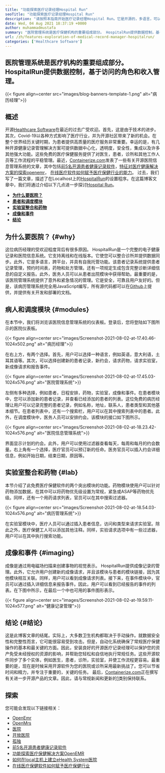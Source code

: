 ```yaml
---
title: "功能探索医疗记录经理Hospital Run" 
seoTitle: "功能探索医疗记录经理Hospital Run" 
description: "请按照本指南开始医疗记录经理Hospital Run。它是开源的，多语言，可以自动化许多重要的过程。" 
date: Wed, 04 Aug 2021 18:37:19 +0000
author: muhammadmustafa
summary: "医院管理系统是医疗保健机构的重要组成部分。 HospitalRun提供数据控制，基于访问的角色和收入管理。" 
url: /zh/features-exploration-of-medical-record-manager-hospitalrun/
categories: ['Healthcare Software']
---
```


## 医院管理系统是医疗机构的重要组成部分。 HospitalRun提供数据控制，基于访问的角色和收入管理。

{{< figure align=center src="images/blog-banners-template-1.png" alt="病历经理">}}


## 概述
开源[Healthcare Software][1]在最近的过去广受欢迎。首先，这是由于技术的进步。其次，Covid-19以各种方式影响了医疗行业，并为开源社区带来了新的机会。在整个世界经历关键时期，为患者提供高质量的医疗服务非常重要。幸运的是，有几种开源健康记录管理解决方案可提供数据中心化，透明度，安全性，集成以及许多其他强大功能。这些免费的医疗保健服务提供了对医生，患者，诊所和其他工作人员等工作流程的平稳管理。最近，[Containerize.com][2]发表了一些有关开源医院信息管理系统的文章，其中包括[前5名开源患者健康记录软件][3]，[特征对医疗健康解决方案的探索openemr][4]， [在线医疗软件如何赋予医疗保健行业的能力][5]。
过去，我们写了一篇文章，描述了在Localhost上的[HospitalRun][6]的设置程序。在这篇博客文章中，我们将通过介绍以下几点进一步探讨[Hospital Run][6]。
*  **[为什么要医院？][7]**  
*  **[患者和调度模块][8]**  
*  **[实验室整合和药物][9]**  
*  **[成像和事件][10]**  
*  **[结论][11]**  

## 为什么要医院？ {#why}

这位病历经理的受欢迎程度背后有很多原因。 HospitalRun是一个完整的电子健康记录和医院信息系统。它支持离线和在线版本。它使您可以整合诊所并提供数据同步。此外，它是多语言，跨平台，并具有自我托管功能。该患者记录系统提供患者记录管理，预约时间表，药物和处方管理。还有一项规定生成包含完整诊断详细信息的自定义报告。此外，医务人员可以从患者出院模块中获得帮助。最重要的是，该医院管理系统提供了意外和紧急情况的管理。它是安全，可靠且用户友好的。但是，该病历管理系统完全用JavaScript编写，所有源代码都可以在[Github][12]上提供，并提供有关开发和部署的文档。

## 病人和调度模块 {#modules}

在本节中，我们将浏览该医院信息管理系统的仪表板。登录后，您将登陆如下图所示的医院仪表板。

{{< figure align=center src="images/Screenshot-2021-08-02-at-17.40.46-1024x502.png" alt="病历经理">}}

在右上方，有两个选择。首先，用户可以选择一种语言，例如英语，意大利语，土耳其语等。其次，可以选择创建新的患者记录，新约会，请求药物，请求实验室，新成像请求和报告事件。

{{< figure align=center src="images/Screenshot-2021-08-02-at-17.45.03-1024x576.png" alt="医院管理系统">}}

左侧有多种选择，例如患者，日程安排，药物，实验室，成像和事件。在患者模块中，您可以添加新的患者记录，并查看已经添加的患者的列表。这位免费的病历经理让用户可以记录完整的患者记录，例如名称，地址，联系人，患者类型和其他基本细节。在患者列表中，还有一个搜索栏，用户可以在其中搜索列表中的患者。此外，在调度模块中，医务人员可以安排约会。该模块的接口如下图所示。

{{< figure align=center src="images/Screenshot-2021-08-02-at-18.23.42-1024x576.png" alt="医院信息管理系统">}}

界面显示计划的约会。此外，用户可以使用过滤器查看每天，每周和每月的约会数量。右上角有一个选择，医疗官员可以预订新的任命。医务官员可以插入约会详细信息，例如开始日期，结束日期，原因等。

## 实验室整合和药物 {#lab}

本节介绍了此免费医疗保健软件的两个突出模块的功能。药物模块使用户可以针对药物添加数据，在其中可以将药物优先级设置为常规，紧急或ASAP等药物优先级。同样，还有一个用药请求列表，官员可以在其中搜索过滤器。

{{< figure align=center src="images/Screenshot-2021-08-02-at-18.54.03-1024x576.png" alt="病历管理系统">}}

在实验室模块中，医疗人员可以通过插入患者信息，访问和类型来请求实验室。除此之外，医疗保健工人可以添加其他注释。同样，实验请求选项中有一些过滤器，用户可以在其中执行搜索功能。

## 成像和事件 {#imaging}

成像是通过用电磁场扫描来创建事物的视觉表示。 HospitalRun提供成像记录的管理。此外，它允许用户创建新的成像请求，并且该模块与患者的模块链接，因为其他模块相互关联。同样，用户可以看到成像请求列表。接下来，在事件模块中，官员可以通过插入详细信息来报告事件。因此，用户可以看到已经报告的事件的列表。在下图中所示，在最后一个中也可用的事件图形表示。

{{< figure align=center src="images/Screenshot-2021-08-02-at-19.59.11-1024x577.png" alt="健康记录管理">}}


## 结论 {#结论}

这是此博客文章的结尾。实际上，大多数卫生机构都取决于手动操作。就数据安全性和完整性而言，它可能很容易受到攻击。但是，自动化系统确保了常规医疗保健操作的基本和最关键的方面。因此，安装良好的开源医疗记录经理可以保护您的资产免受未经授权的资源的影响，并帮助您轻松和自信地执行常规任务。这些开源软件同步了多个实体，例如医生，患者，诊所，实验室，并使工作流程更容易。最重要的是，现在是时候采用开源软件为您的医院或诊所采用最新挑战了。您可以节省时间和精力，并专注于重要的，关键的任务。
最后，[Containerize.com][2]正在撰写有关进一步开源产品的文章。因此，请与常规新闻和更新的[1]类别保持联系。

## 探索
您可能会发现以下链接相关：
  * [OpenEmr][13]
  * [OpenMrs][14]
  * [医院][15]
  * [开放医院][16]
  * [孤独][17]
  * [前5名开源患者健康记录软件][3]
  * [功能探索医疗保健解决方案OpenEMR][4]
  * [如何在local主机上建立eHealth System医院][18]
  * [在线医疗保健软件如何赋予医疗保健行业][5]



[1]: https://products.containerize.com/healthcare-technologies/
[2]: https://www.containerize.com/
[3]: https://blog.containerize.com/2021/03/05/top-5-open-source-patient-record-management-software/
[4]: https://blog.containerize.com/healthcare-software/open-source-medical-software-openemr-features/
[5]: https://blog.containerize.com/2021/02/12/how-online-healthcare-software-empowers-healthcare-industry/
[6]: https://products.containerize.com/healthcare-technologies/hospitalrun/
[7]: #why
[8]: #modules
[9]: #lab
[10]: #imaging
[11]: #Conclusion
[12]: https://github.com/HospitalRun/hospitalrun
[13]: https://products.containerize.com/health-care-technologies/openemr
[14]: https://products.containerize.com/health-care-technologies/openmrs
[15]: https://products.containerize.com/healthcare-technologies/hospitalrun
[16]: https://products.containerize.com/healthcare-technologies/open-hospital
[17]: https://products.containerize.com/healthcare-technologies/solismed
[18]: https://blog.containerize.com/healthcare-software/how-to-install-hospitalrun-hospital-management-system/
